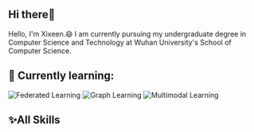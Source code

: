 ## Hi there👋
Hello, I'm Xixeen.😄 I am currently pursuing my undergraduate degree in Computer Science and Technology at Wuhan University's School of Computer Science.
##  🌱 Currently learning:
![Federated Learning](https://img.shields.io/badge/-Federated%20Learning-lightgrey)
![Graph Learning](https://img.shields.io/badge/-Federated%20Learning-lightgrey)
![Multimodal Learning](https://img.shields.io/badge/-Federated%20Learning-lightgrey)

## ✨All Skills

<!---
Xixeen/Xixeen is a ✨ special ✨ repository because its `README.md` (this file) appears on your GitHub profile.
You can click the Preview link to take a look at your changes.
--->
